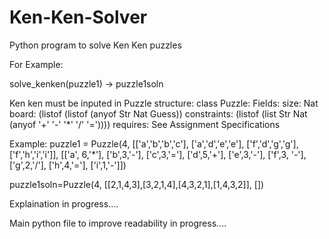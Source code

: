 # Ken-Ken-Solver
Python program to solve Ken Ken puzzles


For Example:

solve_kenken(puzzle1) -> puzzle1soln

Ken ken must be inputed in Puzzle structure:
class Puzzle:
    Fields:
            size: Nat 
            board: (listof (listof (anyof Str Nat Guess))
            constraints: (listof (list Str Nat (anyof '+' '-' '*' '/' '='))))
    requires: See Assignment Specifications

Example: 
puzzle1 = Puzzle(4, [['a','b','b','c'],
                     ['a','d','e','e'],
                     ['f','d','g','g'],
                     ['f','h','i','i']],
                 [['a', 6,'*'],
                  ['b',3,'-'],
                  ['c',3,'='],
                  ['d',5,'+'],
                  ['e',3,'-'],
                  ['f',3, '-'],
                  ['g',2,'/'],
                  ['h',4,'='],
                  ['i',1,'-']])
                  
                  
puzzle1soln=Puzzle(4, [[2,1,4,3],[3,2,1,4],[4,3,2,1],[1,4,3,2]], [])


Explaination in progress....

Main python file to improve readability in progress....
